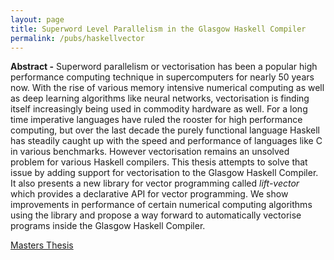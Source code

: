 ```yaml
---
layout: page
title: Superword Level Parallelism in the Glasgow Haskell Compiler
permalink: /pubs/haskellvector
---
```


**Abstract -** Superword parallelism or vectorisation has been a popular high performance computing technique in supercomputers for nearly 50 years now.  With the rise of various memory intensive numerical computing as well as deep learning algorithms like neural networks, vectorisation is finding itself increasingly being used in commodity hardware as well. For a long time imperative languages have ruled the rooster for high performance computing, but over the last decade the purely functional language Haskell has steadily caught up with the speed and performance of languages like C in various benchmarks.  However vectorisation remains an unsolved problem for various Haskell compilers.  This thesis attempts to solve that issue by adding support for vectorisation to the Glasgow Haskell Compiler. It also presents a new library for vector programming called *lift-vector* which  provides a declarative API for vector programming. We show improvements in performance of certain numerical computing algorithms using the library and propose a way forward to automatically vectorise programs inside the Glasgow Haskell Compiler.

[Masters Thesis](https://abhiroop.github.io/pubs/Abhiroop_Masters_Thesis.pdf)
